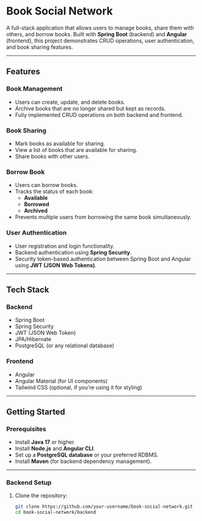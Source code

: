# Book Social Network

A full-stack application that allows users to manage books, share them with others, and borrow books. Built with **Spring Boot** (backend) and **Angular** (frontend), this project demonstrates CRUD operations, user authentication, and book sharing features.

---

## Features

### **Book Management**
- Users can create, update, and delete books.
- Archive books that are no longer shared but kept as records.
- Fully implemented CRUD operations on both backend and frontend.

### **Book Sharing**
- Mark books as available for sharing.
- View a list of books that are available for sharing.
- Share books with other users.

### **Borrow Book**
- Users can borrow books.
- Tracks the status of each book:
  - **Available**
  - **Borrowed**
  - **Archived**
- Prevents multiple users from borrowing the same book simultaneously.

### **User Authentication**
- User registration and login functionality.
- Backend authentication using **Spring Security**.
- Security token-based authentication between Spring Boot and Angular using **JWT (JSON Web Tokens)**.

---

## Tech Stack

### **Backend**
- Spring Boot
- Spring Security
- JWT (JSON Web Token)
- JPA/Hibernate
- PostgreSQL (or any relational database)

### **Frontend**
- Angular
- Angular Material (for UI components)
- Tailwind CSS (optional, if you're using it for styling)

---

## Getting Started

### **Prerequisites**
- Install **Java 17** or higher.
- Install **Node.js** and **Angular CLI**.
- Set up a **PostgreSQL database** or your preferred RDBMS.
- Install **Maven** (for backend dependency management).

---

### **Backend Setup**
1. Clone the repository:
   ```bash
   git clone https://github.com/your-username/book-social-network.git
   cd book-social-network/backend
